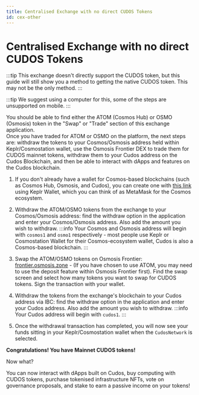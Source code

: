 ```yaml
---
title: Centralised Exchange with no direct CUDOS Tokens
id: cex-other
---
```

# Centralised Exchange with no direct CUDOS Tokens
:::tip
This exchange doesn't directly support the CUDOS token, but this guide will still show you a method to getting the native CUDOS token. This may not be the only method.
:::

:::tip
We suggest using a computer for this, some of the steps are unsupported on mobile.
:::

You should be able to find either the ATOM (Cosmos Hub) or OSMO (Osmosis) token in the "Swap" or "Trade" section of this exchange application.  
Once you have traded for ATOM or OSMO on the platform, the next steps are: withdraw the tokens to your Cosmos/Osmosis address held within Keplr/Cosmostation wallet, use the Osmosis Frontier DEX to trade them for CUDOS mainnet tokens, withdraw them to your Cudos address on the Cudos Blockchain, and then be able to interact with dApps and features on the Cudos blockchain.

1. If you don't already have a wallet for Cosmos-based blockchains (such as Cosmos Hub, Osmosis, and Cudos), you can create one with [this link](../../learn/concepts/wallets/keplr-create.md) using Keplr Wallet, which you can think of as MetaMask for the Cosmos ecosystem.

2. Withdraw the ATOM/OSMO tokens from the exchange to your Cosmos/Osmosis address: find the withdraw option in the application and enter your Cosmos/Osmosis address. Also add the amount you wish to withdraw.
:::info
Your Cosmos and Osmosis address will begin with `cosmos1` and `osmo1` respectively - most people use Keplr or Cosmostation Wallet for their Cosmos-ecosystem wallet, Cudos is also a Cosmos-based blockchain.
:::

3. Swap the ATOM/OSMO tokens on Osmosis Frontier: [frontier.osmosis.zone](https://frontier.osmosis.zone/) - (If you have chosen to use ATOM, you may need to use the deposit feature within Osmosis Frontier first). Find the swap screen and select how many tokens you want to swap for CUDOS tokens. Sign the transaction with your wallet.  

4. Withdraw the tokens from the exchange's blockchain to your Cudos address via IBC: find the withdraw option in the application and enter your Cudos address. Also add the amount you wish to withdraw.
:::info
Your Cudos address will begin with `cudos1`.
:::

5. Once the withdrawal transaction has completed, you will now see your funds sitting in your Keplr/Cosmostation wallet when the `CudosNetwork` is selected.


**Congratulations! You have Mainnet CUDOS tokens!**

Now what?

You can now interact with dApps built on Cudos, buy computing with CUDOS tokens, purchase tokenised infrastructure NFTs, vote on governance proposals, and stake to earn a passive income on your tokens!